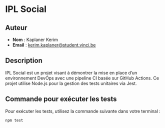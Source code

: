 # IPL Social

## Auteur
- **Nom** : Kaplaner Kerim
- **Email** : kerim.kaplaner@student.vinci.be

## Description
IPL Social est un projet visant à démontrer la mise en place d’un environnement DevOps avec une pipeline CI basée sur GitHub Actions. Ce projet utilise Node.js pour la gestion des tests unitaires via Jest.

## Commande pour exécuter les tests
Pour exécuter les tests, utilisez la commande suivante dans votre terminal :
```bash
npm test